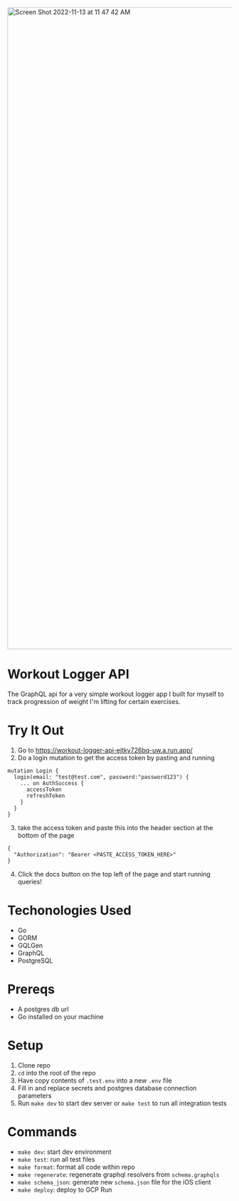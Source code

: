 <img width="1440" alt="Screen Shot 2022-11-13 at 11 47 42 AM" src="https://user-images.githubusercontent.com/46465568/201538851-99b051a7-b084-4919-993c-93f7efffd447.png">

# Workout Logger API

The GraphQL api for a very simple workout logger app I built for myself to track progression of weight I'm lifting for certain exercises.

# Try It Out

1. Go to https://workout-logger-api-ejtky726bq-uw.a.run.app/
2. Do a login mutation to get the access token by pasting and running

```
mutation Login {
  login(email: "test@test.com", password:"password123") {
    ... on AuthSuccess {
      accessToken
      refreshToken
    }
  }
}
```

3. take the access token and paste this into the header section at the bottom of the page

```
{
  "Authorization": "Bearer <PASTE_ACCESS_TOKEN_HERE>"
}
```

4. Click the docs button on the top left of the page and start running queries!

# Techonologies Used

- Go
- GORM
- GQLGen
- GraphQL
- PostgreSQL

# Prereqs

- A postgres db url
- Go installed on your machine

# Setup

1. Clone repo
2. `cd` into the root of the repo
3. Have copy contents of `.test.env` into a new `.env` file
4. Fill in and replace secrets and postgres database connection parameters
5. Run `make dev` to start dev server or `make test` to run all integration tests

# Commands

- `make dev`: start dev environment
- `make test`: run all test files
- `make format`: format all code within repo
- `make regenerate`: regenerate graphql resolvers from `schema.graphqls`
- `make schema_json`: generate new `schema.json` file for the iOS client
- `make deploy`: deploy to GCP Run
